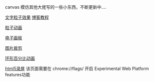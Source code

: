canvas 模仿其他大佬写的一些小东西，不断更新中....

[文字粒子效果](https://tong-h.github.io/canvas-store/fontparticle/index.html)
[博客教程](https://tong-h.github.io/2019/04/23/canvas-fontparticle/#more)

[粒子动画](https://tong-h.github.io/canvas-store/particle/index.html)

[电子画板](https://tong-h.github.io/canvas-store/draw/index.html)

[图片裁剪](https://tong-h.github.io/canvas-store/imgcut/index.html)

[环形百分比动画](https://tong-h.github.io/canvas-store/roundPercent/index.html)

[html5录屏](https://tong-h.github.io/canvas-store/capture/index.html)
该页面需要在 chrome://flags/ 开启 Experimental Web Platform features功能
